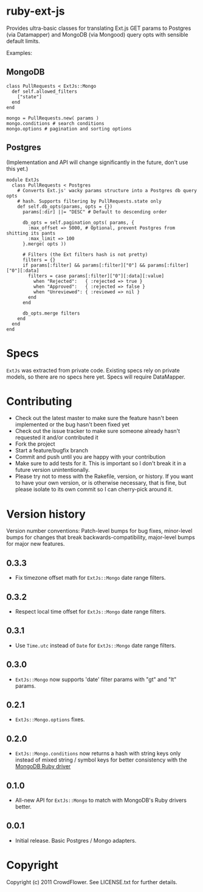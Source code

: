 # ruby-ext-js

Provides ultra-basic classes for translating Ext.js GET params to Postgres (via Datamapper) and MongoDB (via Mongood) query opts with sensible default limits.

Examples:

## MongoDB

    class PullRequests < ExtJs::Mongo
      def self.allowed_filters
        ["state"]
      end
    end
    
    mongo = PullRequests.new( params )
    mongo.conditions # search conditions
    mongo.options # pagination and sorting options

## Postgres

(Implementation and API will change significantly in the future, don't use this yet.)

    module ExtJs
      class PullRequests < Postgres
        # Converts Ext.js' wacky params structure into a Postgres db query opts
        # hash. Supports filtering by PullRequests.state only
        def self.db_opts(params, opts = {})
          params[:dir] ||= "DESC" # Default to descending order
          
          db_opts = self.pagination_opts( params, {
            :max_offset => 5000, # Optional, prevent Postgres from shitting its pants
            :max_limit => 100
          }.merge( opts ))
          
          # Filters (the Ext filters hash is not pretty)
          filters = {}
          if params[:filter] && params[:filter]["0"] && params[:filter]["0"][:data]
            filters = case params[:filter]["0"][:data][:value]
              when "Rejected":   { :rejected => true }
              when "Approved":   { :rejected => false }
              when "Unreviewed": { :reviewed => nil }
            end
          end
          
          db_opts.merge filters
        end
      end
    end

# Specs

`ExtJs` was extracted from private code. Existing specs rely on private models, so there are no specs here yet. Specs will require DataMapper.

# Contributing
 
* Check out the latest master to make sure the feature hasn't been implemented or the bug hasn't been fixed yet
* Check out the issue tracker to make sure someone already hasn't requested it and/or contributed it
* Fork the project
* Start a feature/bugfix branch
* Commit and push until you are happy with your contribution
* Make sure to add tests for it. This is important so I don't break it in a future version unintentionally.
* Please try not to mess with the Rakefile, version, or history. If you want to have your own version, or is otherwise necessary, that is fine, but please isolate to its own commit so I can cherry-pick around it.

# Version history

Version number conventions: Patch-level bumps for bug fixes, minor-level bumps for changes that break backwards-compatibility, major-level bumps for major new features.

## 0.3.3

* Fix timezone offset math for `ExtJs::Mongo` date range filters.

## 0.3.2

* Respect local time offset for `ExtJs::Mongo` date range filters.

## 0.3.1

* Use `Time.utc` instead of `Date` for `ExtJs::Mongo` date range filters.

## 0.3.0

* `ExtJs::Mongo` now supports 'date' filter params with "gt" and "lt" params.

## 0.2.1

* `ExtJs::Mongo.options` fixes.

## 0.2.0

* `ExtJs::Mongo.conditions` now returns a hash with string keys only instead of mixed string / symbol keys for better consistency with the [MongoDB Ruby driver](http://api.mongodb.org/ruby/1.2.0/index.html)

## 0.1.0

* All-new API for `ExtJs::Mongo` to match with MongoDB's Ruby drivers better.

## 0.0.1

* Initial release. Basic Postgres / Mongo adapters.

# Copyright

Copyright (c) 2011 CrowdFlower. See LICENSE.txt for
further details.
